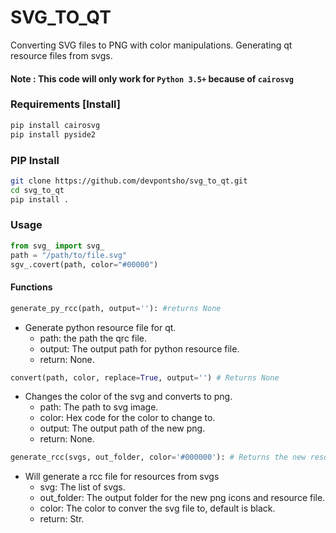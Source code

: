 # SVG_TO_QT
Converting SVG files to PNG with color manipulations. Generating qt resource files from svgs.

#### Note : This code will only work for ``Python 3.5+`` because of ``cairosvg``

### Requirements [Install]
```sh
pip install cairosvg
pip install pyside2
```

### PIP Install
```sh
git clone https://github.com/devpontsho/svg_to_qt.git
cd svg_to_qt
pip install .
```

### Usage
```python
from svg_ import svg_
path = "/path/to/file.svg"
sgv_.covert(path, color="#00000")
```

#### Functions
```python
generate_py_rcc(path, output=''): #returns None
```

* Generate python resource file for qt.
	- path: the path the qrc file.
	- output: The output path for python resource file.
	- return: None.

```python 
convert(path, color, replace=True, output='') # Returns None
```

* Changes the color of the svg and converts to png.
	- path: The path to svg image.
	- color: Hex code for the color to change to. 
	- output: The output path of the new png.
	- return: None.

```python 
generate_rcc(svgs, out_folder, color='#000000'): # Returns the new resource.py file
```

* Will generate a rcc file for resources from svgs
	- svg: The list of svgs.
	- out_folder: The output folder for the new png icons and resource file.
	- color: The color to conver the svg file to, default is black.
	- return: Str.
